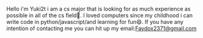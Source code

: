 Hello i'm Yuki2t i am a cs major that is looking for as much experience as possible in all of the cs field👋.
I loved computers since my childhood i can write code in python/javascript/and learning for fun😄.
If you have any intention of contacting me you can hit up my email:Faydox2371@gmail.com
